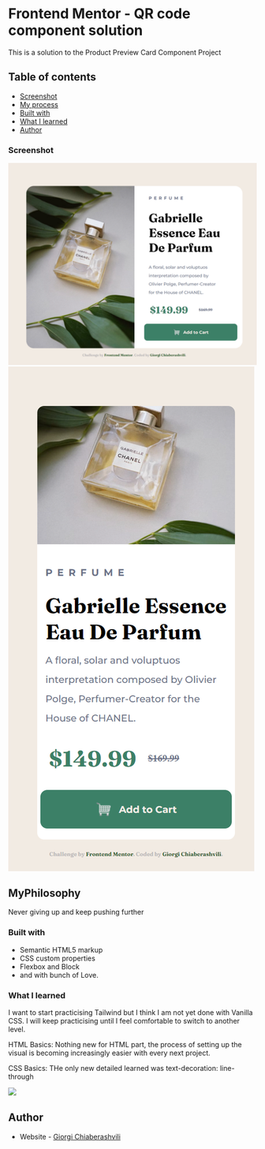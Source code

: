 # Frontend Mentor - QR code component solution

This is a solution to the Product Preview Card Component Project
## Table of contents

  - [Screenshot](#screenshot)
  - [My process](#MyPhylosophy)
  - [Built with](#built-with)
  - [What I learned](#what-i-learned)
  - [Author](#author)

### Screenshot

![](./images/Screenshot%202023-10-27%20104450.png)
![](./images/Screenshot%202023-10-27%20104458.png)

## MyPhilosophy

Never giving up and keep pushing further

### Built with

- Semantic HTML5 markup
- CSS custom properties
- Flexbox and Block
- and with bunch of Love.

### What I learned

I want to start practicising Tailwind but I think I am not yet done with Vanilla CSS. I will keep practicising until I feel comfortable to switch to another level.

HTML Basics: Nothing new for HTML part, the process of setting up the visual is becoming increasingly easier with every next project.

CSS Basics: THe only new detailed learned was text-decoration: line-through

![](./images/Screenshot%202023-10-09%20115107.png)


## Author

- Website - [Giorgi Chiaberashvili](https://giorgichiaberashvili.github.io/)


